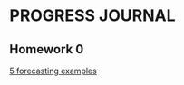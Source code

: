 # PROGRESS JOURNAL

## Homework 0

[5 forecasting examples](https://bu-ie-360.github.io/spring21-yunusemretoprak/Homework0/HW0.html)